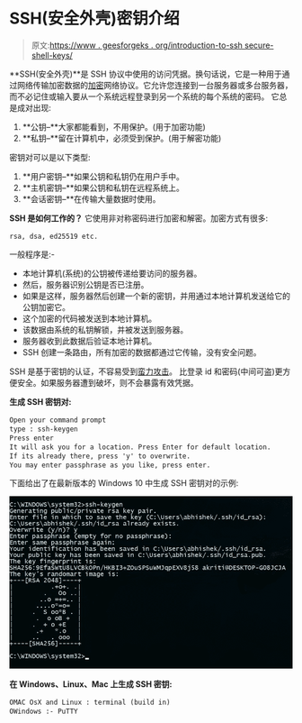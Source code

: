 # SSH(安全外壳)密钥介绍

> 原文:[https://www . geesforgeks . org/introduction-to-ssh secure-shell-keys/](https://www.geeksforgeeks.org/introduction-to-sshsecure-shell-keys/)

**SSH(安全外壳)**是 SSH 协议中使用的访问凭据。换句话说，它是一种用于通过网络传输加密数据的[加密](https://www.geeksforgeeks.org/cryptography-and-its-types/)网络协议。它允许您连接到一台服务器或多台服务器，而不必记住或输入要从一个系统远程登录到另一个系统的每个系统的密码。
它总是成对出现:

1.  **公钥–**大家都能看到，不用保护。(用于加密功能)
2.  **私钥–**留在计算机中，必须受到保护。(用于解密功能)

密钥对可以是以下类型:

1.  **用户密钥–**如果公钥和私钥仍在用户手中。
2.  **主机密钥–**如果公钥和私钥在远程系统上。
3.  **会话密钥–**在传输大量数据时使用。

**SSH 是如何工作的？**
它使用非对称密码进行加密和解密。加密方式有很多:

```
rsa, dsa, ed25519 etc. 
```

一般程序是:-

*   本地计算机(系统)的公钥被传递给要访问的服务器。
*   然后，服务器识别公钥是否已注册。
*   如果是这样，服务器然后创建一个新的密钥，并用通过本地计算机发送给它的公钥加密它。
*   这个加密的代码被发送到本地计算机。
*   该数据由系统的私钥解锁，并被发送到服务器。
*   服务器收到此数据后验证本地计算机。
*   SSH 创建一条路由，所有加密的数据都通过它传输，没有安全问题。

SSH 是基于密钥的认证，不容易受到[蛮力攻击](https://en.wikipedia.org/wiki/Brute-force_attack)。
比登录 id 和密码(中间可盗)更方便安全。如果服务器遭到破坏，则不会暴露有效凭据。

**生成 SSH 密钥对:**

```
Open your command prompt
type : ssh-keygen
Press enter
It will ask you for a location. Press Enter for default location.
If its already there, press 'y' to overwrite.
You may enter passphrase as you like, press enter. 
```

下面给出了在最新版本的 Windows 10 中生成 SSH 密钥对的示例:

![](img/193db0ec04041451388afe0689d5316d.png)

**在 Windows、Linux、Mac 上生成 SSH 密钥:**

```
OMAC OsX and Linux : terminal (build in)
OWindows :- PuTTY 
```